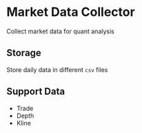 # Market Data Collector
Collect market data for quant analysis

## Storage
Store daily data in different `csv` files

## Support Data
* Trade 
* Depth
* Kline
